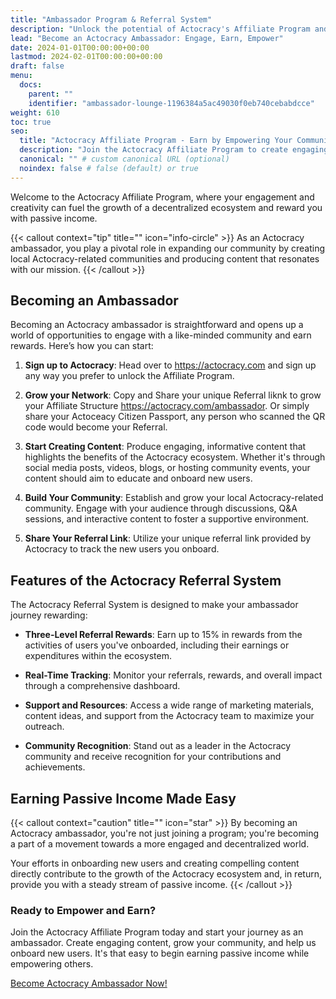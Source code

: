 ```yaml
---
title: "Ambassador Program & Referral System"
description: "Unlock the potential of Actocracy's Affiliate Program and learn how to become an ambassador to earn passive income."
lead: "Become an Actocracy Ambassador: Engage, Earn, Empower"
date: 2024-01-01T00:00:00+00:00
lastmod: 2024-02-01T00:00:00+00:00
draft: false
menu:
  docs:
    parent: ""
    identifier: "ambassador-lounge-1196384a5ac49030f0eb740cebabdcce"
weight: 610
toc: true
seo:
  title: "Actocracy Affiliate Program - Earn by Empowering Your Community"
  description: "Join the Actocracy Affiliate Program to create engaging content, onboard new users, and start earning passive income today."
  canonical: "" # custom canonical URL (optional)
  noindex: false # false (default) or true
---
```


Welcome to the Actocracy Affiliate Program, where your engagement and creativity can fuel the growth of a decentralized ecosystem and reward you with passive income.

{{< callout context="tip" title="" icon="info-circle" >}}
As an Actocracy ambassador, you play a pivotal role in expanding our community by creating local Actocracy-related communities and producing content that resonates with our mission.
{{< /callout >}}

## Becoming an Ambassador

Becoming an Actocracy ambassador is straightforward and opens up a world of opportunities to engage with a like-minded community and earn rewards. Here’s how you can start:

1. **Sign up to Actocracy**: Head over to <a href="https://actocracy.com/i/1" target="_blank">https://actocracy.com</a> and sign up any way you prefer to unlock the Affiliate Program.

2. **Grow your Network**: Copy and Share your unique Referral liknk to grow your Affiliate Structure <a href="https://actocracy.com/ambassador" target="_blank">https://actocracy.com/ambassador</a>. Or simply share your Actoceacy Citizen Passport, any person who scanned the QR code would become your Referral.

3. **Start Creating Content**: Produce engaging, informative content that highlights the benefits of the Actocracy ecosystem. Whether it's through social media posts, videos, blogs, or hosting community events, your content should aim to educate and onboard new users.

4. **Build Your Community**: Establish and grow your local Actocracy-related community. Engage with your audience through discussions, Q&A sessions, and interactive content to foster a supportive environment.

5. **Share Your Referral Link**: Utilize your unique referral link provided by Actocracy to track the new users you onboard.

## Features of the Actocracy Referral System

The Actocracy Referral System is designed to make your ambassador journey rewarding:

- **Three-Level Referral Rewards**: Earn up to 15% in rewards from the activities of users you've onboarded, including their earnings or expenditures within the ecosystem.

- **Real-Time Tracking**: Monitor your referrals, rewards, and overall impact through a comprehensive dashboard.

- **Support and Resources**: Access a wide range of marketing materials, content ideas, and support from the Actocracy team to maximize your outreach.

- **Community Recognition**: Stand out as a leader in the Actocracy community and receive recognition for your contributions and achievements.

## Earning Passive Income Made Easy

{{< callout context="caution" title="" icon="star" >}}
By becoming an Actocracy ambassador, you're not just joining a program; you're becoming a part of a movement towards a more engaged and decentralized world.

Your efforts in onboarding new users and creating compelling content directly contribute to the growth of the Actocracy ecosystem and, in return, provide you with a steady stream of passive income.
{{< /callout >}}

### Ready to Empower and Earn?

Join the Actocracy Affiliate Program today and start your journey as an ambassador. Create engaging content, grow your community, and help us onboard new users. It's that easy to begin earning passive income while empowering others.


<a href="https://actocracy.com/i/1" target="_blank">Become Actocracy Ambassador Now!</a>

